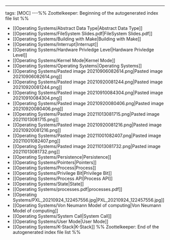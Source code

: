 ---
tags: [MOC]
---%% Zoottelkeeper: Beginning of the autogenerated index file list  %%
- [[Operating Systems/Abstract Data Type|Abstract Data Type]]
- [[Operating Systems/FileSystem Slides.pdf|FileSystem Slides.pdf]]
- [[Operating Systems/Building with Make|Building with Make]]
- [[Operating Systems/Interrupt|Interrupt]]
- [[Operating Systems/Hardware Privledge Level|Hardware Privledge Level]]
- [[Operating Systems/Kernel Mode|Kernel Mode]]
- [[Operating Systems/Operating Systems|Operating Systems]]
- [[Operating Systems/Pasted image 20210906082614.png|Pasted image 20210906082614.png]]
- [[Operating Systems/Pasted image 20210920081244.png|Pasted image 20210920081244.png]]
- [[Operating Systems/Pasted image 20210910084304.png|Pasted image 20210910084304.png]]
- [[Operating Systems/Pasted image 20210920080406.png|Pasted image 20210920080406.png]]
- [[Operating Systems/Pasted image 20211013081715.png|Pasted image 20211013081715.png]]
- [[Operating Systems/Pasted image 20210920081216.png|Pasted image 20210920081216.png]]
- [[Operating Systems/Pasted image 20211001082407.png|Pasted image 20211001082407.png]]
- [[Operating Systems/Pasted image 20211013081732.png|Pasted image 20211013081732.png]]
- [[Operating Systems/Persistence|Persistence]]
- [[Operating Systems/Pointers|Pointers]]
- [[Operating Systems/Process|Process]]
- [[Operating Systems/Privilege Bit|Privilege Bit]]
- [[Operating Systems/Process API|Process API]]
- [[Operating Systems/State|State]]
- [[Operating Systems/processes.pdf|processes.pdf]]
- [[Operating Systems/PXL_20210924_122457556.jpg|PXL_20210924_122457556.jpg]]
- [[Operating Systems/Von Neumann Model of computing|Von Neumann Model of computing]]
- [[Operating Systems/System Call|System Call]]
- [[Operating Systems/User Mode|User Mode]]
- [[Operating Systems/K-Stack|K-Stack]]
%% Zoottelkeeper: End of the autogenerated index file list  %%

